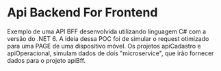 # Api Backend For Frontend
 Exemplo de uma API BFF desenvolvida utilizando linguagem C# com a versão do .NET 6.
 A ideia dessa POC foi de simular o request otimizado para uma PAGE de uma dispositivo móvel.
 Os projetos apiCadastro e apiOperacional, simulam dados de dois "microservice", que irão fornecer dados para o projeto apiBff.
